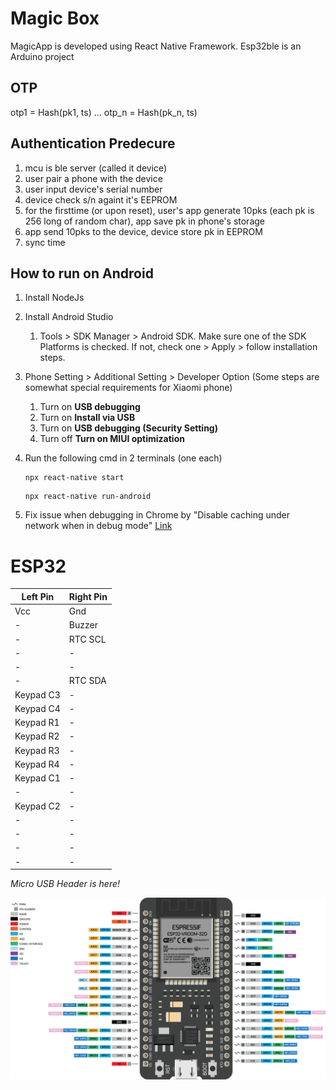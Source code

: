 # Magic Box

MagicApp is developed using React Native Framework. Esp32ble is an Arduino project

 ## OTP
 
otp1 = Hash(pk1, ts)
...
otp_n = Hash(pk_n, ts)

## Authentication Predecure

1. mcu is ble server (called it device)
1. user pair a phone with the device
1. user input device's serial number
1. device check s/n againt it's EEPROM
1. for the firsttime (or upon reset), user's app generate 10pks (each pk is 256 long of random char), app save pk in phone's storage
1. app send 10pks to the device, device store pk in EEPROM
1. sync time

## How to run on Android

1. Install NodeJs
1. Install Android Studio
    1. Tools > SDK Manager > Android SDK. Make sure one of the SDK Platforms is checked. If not, check one > Apply > follow installation steps.
1. Phone Setting > Additional Setting > Developer Option (Some steps are somewhat special requirements for Xiaomi phone)
    1. Turn on **USB debugging**
    1. Turn on **Install via USB**
    1. Turn on **USB debugging (Security Setting)** 
    1. Turn off **Turn on MIUI optimization**
1. Run the following cmd in 2 terminals (one each)
    ```
    npx react-native start
    ```
    ```
    npx react-native run-android
    ```

1. Fix issue when debugging in Chrome by "Disable caching under network when in debug mode" [Link](https://github.com/facebook/react-native/issues/28844)

# ESP32

| Left Pin | Right Pin |
| - | - |
| Vcc | Gnd |
| - | Buzzer |
| - | RTC SCL |
| - | - |
| - | - |
| - | RTC SDA |
| Keypad C3 | - |
| Keypad C4 | - |
| Keypad R1 | - |
| Keypad R2 | - |
| Keypad R3 | - |
| Keypad R4 | - |
| Keypad C1 | - |
| - | - |
| Keypad C2 | - |
| - | - |
| - | - |
| - | - |
| - | - |
*Micro USB Header is here!*

![Pin Diagram](doc/ESP32-38PIN-DEVBOARD.png)